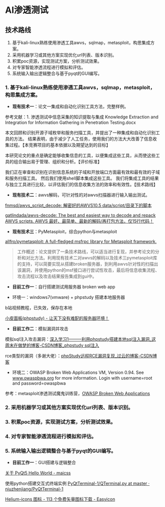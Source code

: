 # AI渗透测试

## 技术路线

1. 基于kali-linux熟练使用渗透工具awvs，sqlmap，metasploit，构思集成方案。
2. 采用机器学习或其他方案实现优化url列表、版本识别。
3. 积累poc资源，实现测试方案，分析测试效果。
4. 对专家智能渗透流程进行模拟和评估。
5. 系统输入输出逻辑整合与基于pyqt的GUI编写。

### 1. 基于kali-linux熟练使用渗透工具awvs，sqlmap，metasploit，构思集成方案。

- **现有技术一**：论文一集成和自动化识别工具方法，完整样例。

参考文献：1. 渗透测试中信息采集的知识提取与集成 Knowledge Extraction and Integration for Information Gathering in Penetration Testing.docx 

本文回顾和识别开源子域枚举和服务扫描工具，并提出了一种集成和自动化识别工具的方法。 结果表明，由于减少了人工任务，使用我们的方法大大改善了信息收集过程。【本竞赛项目的基本依据以及期望达到的目标】

本研究论文的重点是确定能够收集信息的工具，以便集成这些工具，从而使这些工具的组合输出易于管理、组织和分析。【评价标准】

我们正在审查和识别在识别信息系统的子域和开放端口方面最有效和最有效的子域和服务扫描工具。 然后我们使用shell脚本集成这些工具。 我们将集成工具的结果与独立工具进行比较，以评估我们的信息收集方法的效率和有效性。【技术路线】

- **现有技术二**：awvs解码，可针对性的对awvs扫描器进行输入输出测试。

[fnmsd/awvs_script_decode: 解密好的AWVS10.5 data/script/目录下的脚本](https://github.com/fnmsd/awvs_script_decode)

[gatlindada/awvs-decode: The best and easiest way to decode and repack AWVS scripts. AWVS 最好、最简单、最新的解码/再打包方法，仅15行代码！](https://github.com/gatlindada/awvs-decode)

- **现有技术三**：PyMetasploit，综合python与metasploit

[allfro/pymetasploit: A full-fledged msfrpc library for Metasploit framework.](https://github.com/allfro/pymetasploit)

> 工作概述：论文提供了一条技术路线，可以适当进行复现，并参考论文的分析和对比方法。利用现有技术二对awvs的解码以及技术三pymetasploit库的支持，可以简要实现从搭建broken服务器，到利用awvs针对性的扫描出该漏洞，并使用python的msf接口进行尝试性攻击，最后将信息收集流程、攻击流程以及攻击结果报告集成到gui中。

- **目前工作一**：自行搭建测试用服务器 broken web app

- 环境一：windows7(vmware) + phpstudy 搭建本地服务器

b站视频教程，已失效，保存在本地

[小皮面板(phpstudy) - 让天下没有难配的服务器环境！](https://www.xp.cn/)

- **目前工作二**：模拟漏洞并攻击

模拟sql注入攻击漏洞：[深入学习1———利用phpstudy搭建本地sql注入漏洞_这周末在做梦的博客-CSDN博客_phpstudy sql注入](https://blog.csdn.net/weixin_46203060/article/details/109411239)

rce类型的漏洞（多谢大佬）：[phpStudy远程RCE漏洞复现_过云的博客-CSDN博客](https://blog.csdn.net/weixin_43268670/article/details/107098135)

- 环境二：OWASP Broken Web Applications VM, Version 0.94.  See www.owaspbwa.org for more information.
Login with username=root and password=owaspbwa

参考：metasploit渗透测试魔鬼训练营，[OWASP Broken Web Applications](https://owasp.org/www-project-broken-web-applications/#)


### 2. 采用机器学习或其他方案实现优化url列表、版本识别。

### 3. 积累poc资源，实现测试方案，分析测试效果。

### 4. 对专家智能渗透流程进行模拟和评估。

### 5. 系统输入输出逻辑整合与基于pyqt的GUI编写。

- **目前工作一**：GUI搭建与逻辑整合

[关于 PyQt5 Hello World - maicss](https://maicss.gitbook.io/pyqt5-chinese-tutoral/hello_world)

使用python搭建交互式终端实例
[PyQtTerminal-1/QTerminal.py at master · niuzhenjiang/PyQtTerminal-1](https://github.com/niuzhenjiang/PyQtTerminal-1/blob/master/QTerminal.py)

[Helium-icons 图标 - 113 个免费矢量图标下载 - Easyicon](https://www.easyicon.net/iconsearch/iconset:Helium-icons/?s=addtime_DESC)